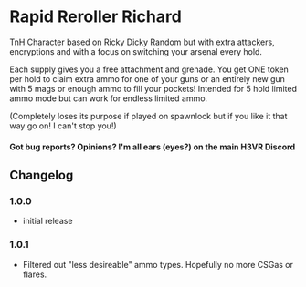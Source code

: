 # Rapid Reroller Richard

TnH Character based on Ricky Dicky Random but with extra attackers, encryptions and with a focus on switching your arsenal every hold.

Each supply gives you a free attachment and grenade. You get ONE token per hold to claim extra ammo for one of your guns or an entirely new gun with 5 mags or enough ammo to fill your pockets!
Intended for 5 hold limited ammo mode but can work for endless limited ammo.

(Completely loses its purpose if played on spawnlock but if you like it that way go on! I can't stop you!)

#### Got bug reports? Opinions? I'm all ears (eyes?) on the main H3VR Discord

## Changelog
### 1.0.0
- initial release
### 1.0.1
- Filtered out "less desireable" ammo types. Hopefully no more CSGas or flares.